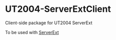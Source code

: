 # UT2004-ServerExtClient
Client-side package for UT2004 ServerExt

To be used with [ServerExt](https://github.com/elmuerte/UT2004-ServerExt)
